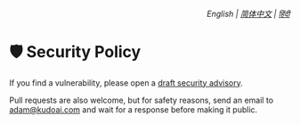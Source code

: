 <div align="right">
    <h6>
        <picture>
            <source type="image/svg+xml" media="(prefers-color-scheme: dark)" srcset="https://media.chatgptautorefresh.com/images/icons/earth/white/icon32.svg">
            <img height=14 src="https://media.chatgptautorefresh.com/images/icons/earth/black/icon32.svg">
        </picture>
        &nbsp;English |
        <a href="https://github.chatgptautorefresh.com/blob/main/docs/zh-cn/SECURITY.md">简体中文</a> |
        <a href="https://github.chatgptautorefresh.com/blob/main/docs/hi/SECURITY.md">हिंदी</a>
    </h6>
</div>

# 🛡️ Security Policy

If you find a vulnerability, please open a [draft security advisory](https://github.chatgptautorefresh.com/security/advisories/new).

Pull requests are also welcome, but for safety reasons, send an email to <adam@kudoai.com> and wait for a response before making it public.
